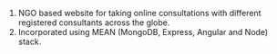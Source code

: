1. NGO based website for taking online consultations with different registered consultants across the globe.
2. Incorporated using MEAN (MongoDB, Express, Angular and Node) stack.
